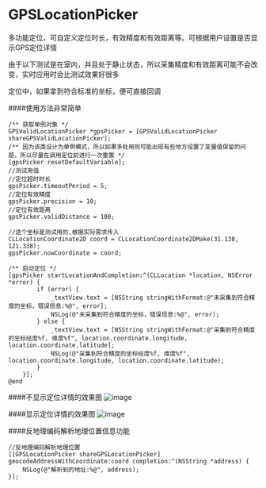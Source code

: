 # GPSLocationPicker
多功能定位，可自定义定位时长，有效精度和有效距离等。可根据用户设置是否显示GPS定位详情

由于以下测试是在室内，并且处于静止状态，所以采集精度和有效距离可能不会改变，实时应用时会比测试效果好很多

定位中，如果拿到符合标准的坐标，便可直接回调

####使用方法非常简单

```objc
/** 获取单例对象 */
GPSValidLocationPicker *gpsPicker = [GPSValidLocationPicker shareGPSValidLocationPicker];
/** 因为该类设计为单例模式，所以如果多处用则可能出现有些地方设置了变量值保留的问题，所以尽量在调用定位前进行一次重置 */
[gpsPicker resetDefaultVariable];
//测试用值
//定位超时时长
gpsPicker.timeoutPeriod = 5;
//定位有效精度
gpsPicker.precision = 10;
//定位有效距离
gpsPicker.validDistance = 100;

//这个坐标是测试用的,根据实际需求传入
CLLocationCoordinate2D coord = CLLocationCoordinate2DMake(31.138, 121.338);
gpsPicker.nowCoordinate = coord;

/** 启动定位 */
[gpsPicker startLocationAndCompletion:^(CLLocation *location, NSError *error) {
        if (error) {
            _textView.text = [NSString stringWithFormat:@"未采集到符合精度的坐标，错误信息:%@", error];
            NSLog(@"未采集到符合精度的坐标，错误信息:%@", error);
        } else {
            _textView.text = [NSString stringWithFormat:@"采集到符合精度的坐标经度%f, 维度%f", location.coordinate.longitude, location.coordinate.latitude];
            NSLog(@"采集到符合精度的坐标经度%f, 维度%f", location.coordinate.longitude, location.coordinate.latitude);
        }
    }];
@end
```

####不显示定位详情的效果图
![image](https://github.com/longitachi/GPSLocationPicker/blob/master/效果图/不显示定位详情.gif)

####显示定位详情的效果图
![image](https://github.com/longitachi/GPSLocationPicker/blob/master/效果图/显示定位详情.gif)

####反地理编码解析地理位置信息功能
```objc
//反地理编码解析地理位置
[[GPSLocationPicker shareGPSLocationPicker] geocodeAddressWithCoordinate:coord completion:^(NSString *address) {
    NSLog(@"解析到的地址:%@", address);
}];
```


